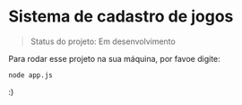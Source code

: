 # Sistema de cadastro de jogos

> Status do projeto: Em desenvolvimento

Para rodar esse projeto na sua máquina, por favoe digite:

``` 
node app.js
```

:)